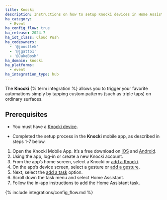 ```yaml
---
title: Knocki
description: Instructions on how to setup Knocki devices in Home Assistant.
ha_category:
  - Event
ha_config_flow: true
ha_release: 2024.7
ha_iot_class: Cloud Push
ha_codeowners:
  - '@joostlek'
  - '@jgatto1'
  - '@JakeBosh'
ha_domain: knocki
ha_platforms:
  - event
ha_integration_type: hub
---
```


The **Knocki** {% term integration %} allows you to trigger your favorite automations simply by tapping custom patterns (such as triple taps) on ordinary surfaces.

## Prerequisites

- You must have a [Knocki device](http://knocki.com).

- Completed the setup process in the **Knocki** mobile app, as described in steps 1-7 below.

1. Open the Knocki Mobile App. It’s a free download on [iOS](https://apps.apple.com/us/app/knocki/id1238395440) and [Android](https://play.google.com/store/apps/details?id=com.knocki.mobileapp).
2. Using the app, log-in or create a new Knocki account.
3. From the app’s home screen, select a Knocki or [add a Knocki](https://support.knocki.com/hc/en-us/articles/12769368448659-How-Do-Add-a-Knocki-to-My-Account).
4. On the app’s device screen, select a gesture or [add a gesture](https://support.knocki.com/hc/en-us/articles/360013333634-Creating-a-Gesture).
5. Next, select the [add a task](https://support.knocki.com/hc/en-us/articles/12920956118291-How-do-I-Add-Tasks-to-a-Knocki) option.
6. Scroll down the task menu and select Home Assistant.
7. Follow the in-app instructions to add the Home Assistant task.

{% include integrations/config_flow.md %}
